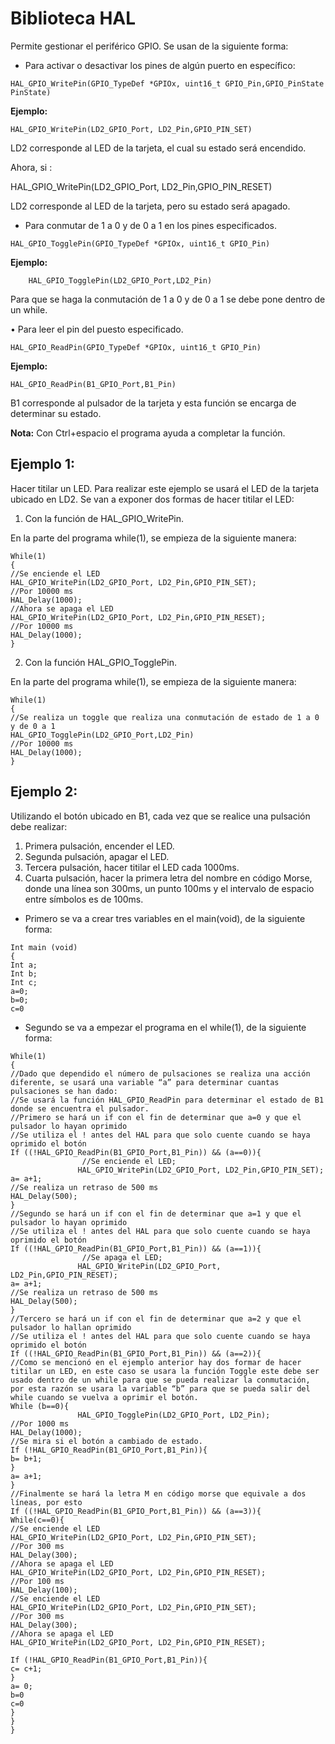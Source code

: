 # Biblioteca HAL

Permite gestionar el periférico GPIO. Se usan de la siguiente forma:
* Para activar o desactivar los pines de algún puerto en específico: 

~~~
HAL_GPIO_WritePin(GPIO_TypeDef *GPIOx, uint16_t GPIO_Pin,GPIO_PinState PinState)
~~~

**Ejemplo:**

~~~
HAL_GPIO_WritePin(LD2_GPIO_Port, LD2_Pin,GPIO_PIN_SET)
~~~
LD2 corresponde al LED de la tarjeta, el cual su estado será encendido.

Ahora, si :

HAL_GPIO_WritePin(LD2_GPIO_Port, LD2_Pin,GPIO_PIN_RESET)

LD2 corresponde al LED de la tarjeta, pero su estado será apagado.

* Para conmutar de 1 a 0 y de 0 a 1 en los pines especificados.

~~~
HAL_GPIO_TogglePin(GPIO_TypeDef *GPIOx, uint16_t GPIO_Pin)
~~~

**Ejemplo:**

~~~
	HAL_GPIO_TogglePin(LD2_GPIO_Port,LD2_Pin)
~~~
 
Para que se haga la conmutación de 1 a 0 y de 0 a 1 se debe pone dentro de un while.	

•	Para leer el pin del puesto especificado.
~~~
HAL_GPIO_ReadPin(GPIO_TypeDef *GPIOx, uint16_t GPIO_Pin)
~~~

**Ejemplo:**

~~~
HAL_GPIO_ReadPin(B1_GPIO_Port,B1_Pin)
~~~
B1 corresponde al pulsador de la tarjeta y esta función se encarga de determinar su estado.

**Nota:** Con Ctrl+espacio el programa ayuda a completar la función.

## Ejemplo 1:

Hacer titilar un LED. Para realizar este ejemplo se usará el LED de la tarjeta ubicado en LD2.
Se van a exponer dos formas de hacer titilar el LED:

1.	Con la función de HAL_GPIO_WritePin.

En la parte del programa while(1), se empieza de la siguiente manera:

~~~
While(1)
{
//Se enciende el LED
HAL_GPIO_WritePin(LD2_GPIO_Port, LD2_Pin,GPIO_PIN_SET);
//Por 10000 ms
HAL_Delay(1000);
//Ahora se apaga el LED
HAL_GPIO_WritePin(LD2_GPIO_Port, LD2_Pin,GPIO_PIN_RESET);
//Por 10000 ms
HAL_Delay(1000);
}
~~~

2.	Con la función HAL_GPIO_TogglePin.

En la parte del programa while(1), se empieza de la siguiente manera:

~~~
While(1)
{
//Se realiza un toggle que realiza una conmutación de estado de 1 a 0 y de 0 a 1
HAL_GPIO_TogglePin(LD2_GPIO_Port,LD2_Pin)
//Por 10000 ms
HAL_Delay(1000);
}
~~~


## Ejemplo 2:

Utilizando el botón ubicado en B1, cada vez que se realice una pulsación debe realizar:
1.	Primera pulsación, encender el LED.
2.	Segunda pulsación, apagar el LED.
3.	Tercera pulsación, hacer titilar el LED cada 1000ms.
4.	Cuarta pulsación, hacer la primera letra del nombre en código Morse, donde una línea son 300ms, un punto 100ms y el intervalo de espacio entre símbolos es de 100ms.

* Primero se va a crear tres variables en el main(void), de la siguiente forma:
~~~
Int main (void)
{
Int a;
Int b;
Int c;
a=0;
b=0;
c=0
~~~

* Segundo se va a empezar el programa en el while(1), de la siguiente forma:

~~~
While(1) 
{
//Dado que dependido el número de pulsaciones se realiza una acción diferente, se usará una variable “a” para determinar cuantas pulsaciones se han dado:
//Se usará la función HAL_GPIO_ReadPin para determinar el estado de B1 donde se encuentra el pulsador.
//Primero se hará un if con el fin de determinar que a=0 y que el pulsador lo hayan oprimido
//Se utiliza el ! antes del HAL para que solo cuente cuando se haya oprimido el botón
If ((!HAL_GPIO_ReadPin(B1_GPIO_Port,B1_Pin)) && (a==0)){
                //Se enciende el LED;
               HAL_GPIO_WritePin(LD2_GPIO_Port, LD2_Pin,GPIO_PIN_SET);
a= a+1; 
//Se realiza un retraso de 500 ms
HAL_Delay(500);
}
//Segundo se hará un if con el fin de determinar que a=1 y que el pulsador lo hayan oprimido
//Se utiliza el ! antes del HAL para que solo cuente cuando se haya oprimido el botón
If ((!HAL_GPIO_ReadPin(B1_GPIO_Port,B1_Pin)) && (a==1)){
                //Se apaga el LED;
               HAL_GPIO_WritePin(LD2_GPIO_Port, LD2_Pin,GPIO_PIN_RESET);
a= a+1; 
//Se realiza un retraso de 500 ms
HAL_Delay(500);
}
//Tercero se hará un if con el fin de determinar que a=2 y que el pulsador lo hallan oprimido
//Se utiliza el ! antes del HAL para que solo cuente cuando se haya oprimido el botón
If ((!HAL_GPIO_ReadPin(B1_GPIO_Port,B1_Pin)) && (a==2)){
//Como se mencionó en el ejemplo anterior hay dos formar de hacer titilar un LED, en este caso se usara la función Toggle este debe ser usado dentro de un while para que se pueda realizar la conmutación, por esta razón se usara la variable “b” para que se pueda salir del while cuando se vuelva a oprimir el botón.
While (b==0){
               HAL_GPIO_TogglePin(LD2_GPIO_Port, LD2_Pin);
//Por 1000 ms
HAL_Delay(1000);
//Se mira si el botón a cambiado de estado.
If (!HAL_GPIO_ReadPin(B1_GPIO_Port,B1_Pin)){
b= b+1;
}
a= a+1;
}
//Finalmente se hará la letra M en código morse que equivale a dos líneas, por esto
If ((!HAL_GPIO_ReadPin(B1_GPIO_Port,B1_Pin)) && (a==3)){
While(c==0){
//Se enciende el LED
HAL_GPIO_WritePin(LD2_GPIO_Port, LD2_Pin,GPIO_PIN_SET);
//Por 300 ms
HAL_Delay(300);
//Ahora se apaga el LED
HAL_GPIO_WritePin(LD2_GPIO_Port, LD2_Pin,GPIO_PIN_RESET);
//Por 100 ms
HAL_Delay(100);
//Se enciende el LED
HAL_GPIO_WritePin(LD2_GPIO_Port, LD2_Pin,GPIO_PIN_SET);
//Por 300 ms
HAL_Delay(300);
//Ahora se apaga el LED
HAL_GPIO_WritePin(LD2_GPIO_Port, LD2_Pin,GPIO_PIN_RESET);

If (!HAL_GPIO_ReadPin(B1_GPIO_Port,B1_Pin)){
c= c+1;
}
a= 0;
b=0
c=0
}
}
}

~~~
